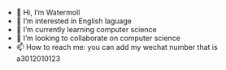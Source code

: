 - 👋 Hi, I’m Watermoll
- 👀 I’m interested in English laguage
- 🌱 I’m currently learning  computer science
- 💞️ I’m looking to collaborate on computer science
- 📫 How to reach me: you can add my wechat number that is a3012010123

<!---
watermoll/watermoll is a ✨ special ✨ repository because its `README.md` (this file) appears on your GitHub profile.
You can click the Preview link to take a look at your changes.
--->
